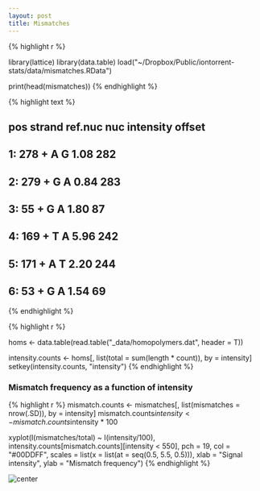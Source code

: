 ```yaml
---
layout: post
title: Mismatches
---
```



{% highlight r %}

library(lattice)
library(data.table)
load("~/Dropbox/Public/iontorrent-stats/data/mismatches.RData")

print(head(mismatches))
{% endhighlight %}



{% highlight text %}
##    pos strand ref.nuc nuc intensity offset
## 1: 278      +       A   G      1.08    282
## 2: 279      +       G   A      0.84    283
## 3:  55      +       G   A      1.80     87
## 4: 169      +       T   A      5.96    242
## 5: 171      +       A   T      2.20    244
## 6:  53      +       G   A      1.54     69
{% endhighlight %}



{% highlight r %}

homs <- data.table(read.table("_data/homopolymers.dat", header = T))

intensity.counts <- homs[, list(total = sum(length * count)), by = intensity]
setkey(intensity.counts, "intensity")
{% endhighlight %}


### Mismatch frequency as a function of intensity


{% highlight r %}
mismatch.counts <- mismatches[, list(mismatches = nrow(.SD)), by = intensity]
mismatch.counts$intensity <- mismatch.counts$intensity * 100

xyplot(I(mismatches/total) ~ I(intensity/100), intensity.counts[mismatch.counts][intensity < 
    550], pch = 19, col = "#00DDFF", scales = list(x = list(at = seq(0.5, 5.5, 
    0.5))), xlab = "Signal intensity", ylab = "Mismatch frequency")
{% endhighlight %}

![center](/iontorrent-stats/figures/2012-11-07-mismatches/mismatchfreq.png) 

